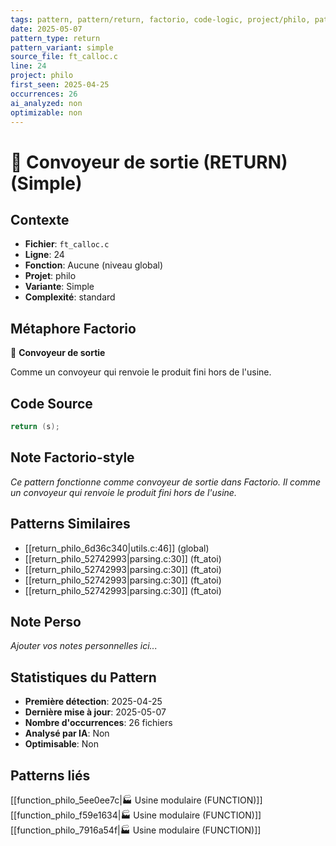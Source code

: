 ```yaml
---
tags: pattern, pattern/return, factorio, code-logic, project/philo, pattern/variant/simple
date: 2025-05-07
pattern_type: return
pattern_variant: simple
source_file: ft_calloc.c
line: 24
project: philo
first_seen: 2025-04-25
occurrences: 26
ai_analyzed: non
optimizable: non
---
```


# 🚚 Convoyeur de sortie (RETURN) (Simple)

## Contexte
- **Fichier**: `ft_calloc.c`
- **Ligne**: 24
- **Fonction**: Aucune (niveau global)
- **Projet**: philo
- **Variante**: Simple
- **Complexité**: standard

## Métaphore Factorio
🚚 **Convoyeur de sortie**

Comme un convoyeur qui renvoie le produit fini hors de l'usine.

## Code Source
```c
return (s);
```

## Note Factorio-style
*Ce pattern fonctionne comme convoyeur de sortie dans Factorio. Il comme un convoyeur qui renvoie le produit fini hors de l'usine.*

## Patterns Similaires
- [[return_philo_6d36c340|utils.c:46]] (global)
- [[return_philo_52742993|parsing.c:30]] (ft_atoi)
- [[return_philo_52742993|parsing.c:30]] (ft_atoi)
- [[return_philo_52742993|parsing.c:30]] (ft_atoi)
- [[return_philo_52742993|parsing.c:30]] (ft_atoi)

## Note Perso
*Ajouter vos notes personnelles ici...*

## Statistiques du Pattern
- **Première détection**: 2025-04-25
- **Dernière mise à jour**: 2025-05-07
- **Nombre d'occurrences**: 26 fichiers
- **Analysé par IA**: Non
- **Optimisable**: Non

## Patterns liés
[[function_philo_5ee0ee7c|🏭 Usine modulaire (FUNCTION)]]
[[function_philo_f59e1634|🏭 Usine modulaire (FUNCTION)]]
[[function_philo_7916a54f|🏭 Usine modulaire (FUNCTION)]]
